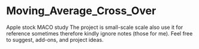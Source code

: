 # Moving_Average_Cross_Over
Apple stock MACO study
The project is small-scale scale also use it for reference sometimes therefore kindly ignore notes (those for me).
Feel free to suggest, add-ons, and project ideas.
